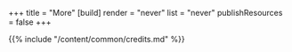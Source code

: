 +++
title = "More"
[build]
  render = "never"
  list = "never"
  publishResources = false
+++

{{% include "/content/common/credits.md" %}}

